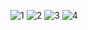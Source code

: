 ![1](https://github.com/dlgus8648/Linux_device_driver/assets/139437162/c0245a5a-8df1-4390-8b06-36b359ede667)
![2](https://github.com/dlgus8648/Linux_device_driver/assets/139437162/958c41ae-e154-4e52-93c1-303a694295dd)
![3](https://github.com/dlgus8648/Linux_device_driver/assets/139437162/9ff59a7c-57ab-4b86-bde2-b128c0b9455b)
![4](https://github.com/dlgus8648/Linux_device_driver/assets/139437162/b73fa627-3f25-47f3-8cf3-7ebc40e6babd)
